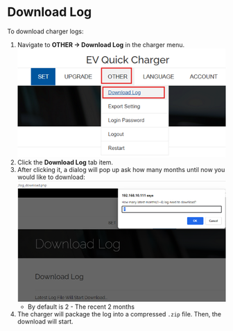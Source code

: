 # Download Log

To download charger logs:

1. Navigate to **OTHER → Download Log** in the charger menu.  
![Download Log Screenshot](img/download_log_step1.png)
2. Click the **Download Log** tab item.  
3. After clicking it, a dialog will pop up ask how many months until now you would like to download:
![download step2 Screenshot](img/download_log_step2.png)
   - By default is 2 - The recent 2 months
4. The charger will package the log into a compressed `.zip` file. Then, the download will start.
